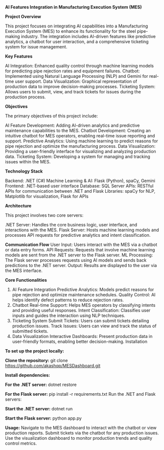 **AI Features Integration in Manufacturing Execution System (MES)**


**Project Overview**

This project focuses on integrating AI capabilities into a Manufacturing Execution System (MES) to enhance its functionality for the steel pipe-making industry. The integration includes AI-driven features like predictive analytics, a chatbot for user interaction, and a comprehensive ticketing system for issue management.

**Key Features**

AI Integration: Enhanced quality control through machine learning models for predicting pipe rejection rates and equipment failures.
Chatbot: Implemented using Natural Language Processing (NLP) and Gemini for real-time user support.
Data Visualization: Graphical representation of production data to improve decision-making processes.
Ticketing System: Allows users to submit, view, and track tickets for issues during the production process.

**Objectives**

The primary objectives of this project include:

AI Feature Development: Adding AI-driven analytics and predictive maintenance capabilities to the MES.
Chatbot Development: Creating an intuitive chatbot for MES operators, enabling real-time issue reporting and support.
Predictive Analytics: Using machine learning to predict reasons for pipe rejection and optimize the manufacturing process.
Data Visualization: Providing a user-friendly interface for visualizing and analyzing production data.
Ticketing System: Developing a system for managing and tracking issues within the MES.

**Technology Stack**

Backend: .NET (C#)
Machine Learning & AI: Flask (Python), spaCy, Gemini
Frontend: .NET-based user interface
Database: SQL Server
APIs: RESTful APIs for communication between .NET and Flask
Libraries: spaCy for NLP, Matplotlib for visualization, Flask for APIs

**Architecture**

This project involves two core servers:

.NET Server: Handles the core business logic, user interface, and interactions with the MES.
Flask Server: Hosts machine learning models and processes API requests for predictive analytics and intent classification.

**Communication Flow**
User Input: Users interact with the MES via a chatbot or data entry forms.
API Requests: Requests that involve machine learning models are sent from the .NET server to the Flask server.
ML Processing: The Flask server processes requests using AI models and sends back predictions to the .NET server.
Output: Results are displayed to the user via the MES interface.

**Core Functionalities**
1. AI Feature Integration
Predictive Analytics: Models predict reasons for pipe rejection and optimize maintenance schedules.
Quality Control: AI helps identify defect patterns to reduce rejection rates.
2. Chatbot
Real-time Support: Helps MES operators by classifying intents and providing useful responses.
Intent Classification: Classifies user inputs and guides the interaction using NLP techniques.
3. Ticketing System
Submit Tickets: Users can submit tickets detailing production issues.
Track Issues: Users can view and track the status of submitted tickets.
4. Data Visualization
Interactive Dashboards: Present production data in user-friendly formats, enabling better decision-making.
Installation

**To set up the project locally:**

**Clone the repository:**
git clone https://github.com/akashqp/MESDashboard.git

**Install dependencies:**

**For the .NET server:**
dotnet restore

**For the Flask server:**
pip install -r requirements.txt
Run the .NET and Flask servers:

**Start the .NET server:**
dotnet run

**Start the Flask server:**
python app.py

**Usage:**
Navigate to the MES dashboard to interact with the chatbot or view production reports.
Submit tickets via the chatbot for any production issues.
Use the visualization dashboard to monitor production trends and quality control metrics.
